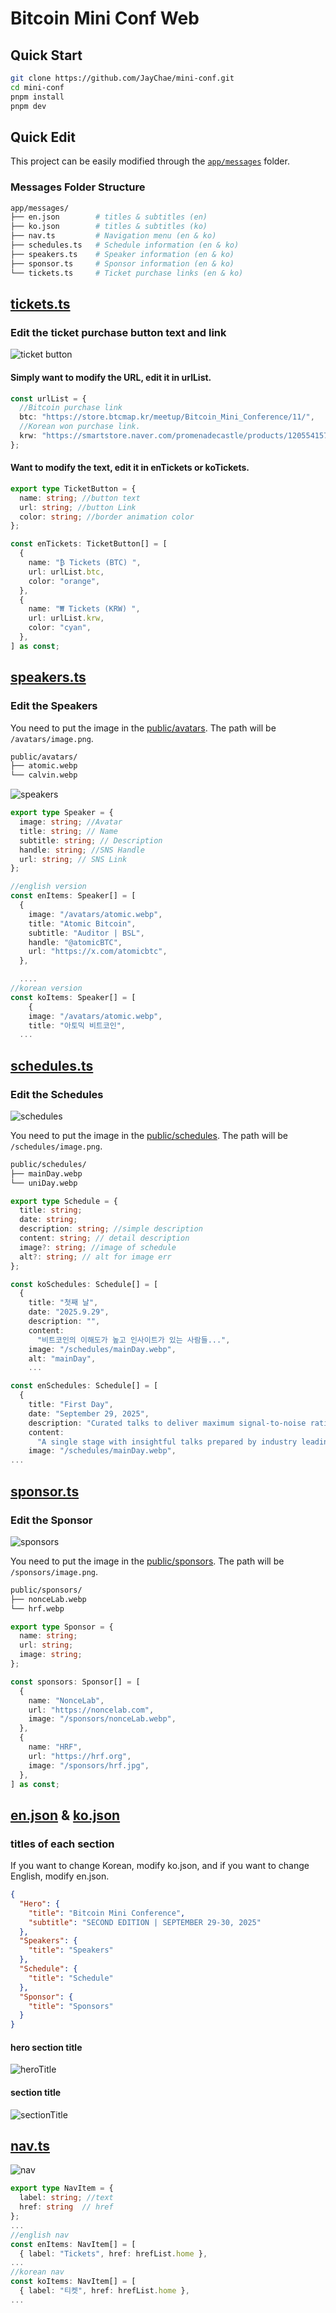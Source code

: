 # Bitcoin Mini Conf Web

## Quick Start

```bash
git clone https://github.com/JayChae/mini-conf.git
cd mini-conf
pnpm install
pnpm dev
```

## Quick Edit

This project can be easily modified through the [`app/messages`](./app/messages/) folder.

### Messages Folder Structure

```bash
app/messages/
├── en.json        # titles & subtitles (en)
├── ko.json        # titles & subtitles (ko)
├── nav.ts         # Navigation menu (en & ko)
├── schedules.ts   # Schedule information (en & ko)
├── speakers.ts    # Speaker information (en & ko)
├── sponsor.ts     # Sponsor information (en & ko)
└── tickets.ts     # Ticket purchase links (en & ko)
```

## [tickets.ts](./app/messages/tickets.ts)

### Edit the ticket purchase button text and link

![ticket button](./public/docs/ticketButton.png)

#### Simply want to modify the URL, edit it in urlList.

```ts
const urlList = {
  //Bitcoin purchase link
  btc: "https://store.btcmap.kr/meetup/Bitcoin_Mini_Conference/11/",
  //Korean won purchase link.
  krw: "https://smartstore.naver.com/promenadecastle/products/12055415750",
};
```

#### Want to modify the text, edit it in enTickets or koTickets.

```ts
export type TicketButton = {
  name: string; //button text
  url: string; //button Link
  color: string; //border animation color
};

const enTickets: TicketButton[] = [
  {
    name: "₿ Tickets (BTC) ",
    url: urlList.btc,
    color: "orange",
  },
  {
    name: "₩ Tickets (KRW) ",
    url: urlList.krw,
    color: "cyan",
  },
] as const;
```

## [speakers.ts](./app/messages/speakers.ts)

### Edit the Speakers

You need to put the image in the [public/avatars](./public/avatars/). The path will be `/avatars/image.png`.

```bash
public/avatars/
├── atomic.webp
└── calvin.webp
```

![speakers](./public/docs/speakers.png)

```ts
export type Speaker = {
  image: string; //Avatar
  title: string; // Name
  subtitle: string; // Description
  handle: string; //SNS Handle
  url: string; // SNS Link
};

//english version
const enItems: Speaker[] = [
  {
    image: "/avatars/atomic.webp",
    title: "Atomic Bitcoin",
    subtitle: "Auditor | BSL",
    handle: "@atomicBTC",
    url: "https://x.com/atomicbtc",
  },

  ....
//korean version
const koItems: Speaker[] = [
    {
    image: "/avatars/atomic.webp",
    title: "아토믹 비트코인",
  ...
```

## [schedules.ts](./app/messages/schedules.ts)

### Edit the Schedules

![schedules](./public/docs/schedules.png)

You need to put the image in the [public/schedules](./public/schedules/). The path will be `/schedules/image.png`.

```bash
public/schedules/
├── mainDay.webp
└── uniDay.webp
```

```ts
export type Schedule = {
  title: string;
  date: string;
  description: string; //simple description
  content: string; // detail description
  image?: string; //image of schedule
  alt?: string; // alt for image err
};

const koSchedules: Schedule[] = [
  {
    title: "첫째 날",
    date: "2025.9.29",
    description: "",
    content:
      "비트코인의 이해도가 높고 인사이트가 있는 사람들...",
    image: "/schedules/mainDay.webp",
    alt: "mainDay",
    ...

const enSchedules: Schedule[] = [
  {
    title: "First Day",
    date: "September 29, 2025",
    description: "Curated talks to deliver maximum signal-to-noise ratio.",
    content:
      "A single stage with insightful talks prepared by industry leading experts....",
    image: "/schedules/mainDay.webp",
...
```

## [sponsor.ts](./app/messages/sponsor.ts)

### Edit the Sponsor

![sponsors](./public/docs/sponsors.png)

You need to put the image in the [public/sponsors](./public/sponsors/). The path will be `/sponsors/image.png`.

```bash
public/sponsors/
├── nonceLab.webp
└── hrf.webp
```

```ts
export type Sponsor = {
  name: string;
  url: string;
  image: string;
};

const sponsors: Sponsor[] = [
  {
    name: "NonceLab",
    url: "https://noncelab.com",
    image: "/sponsors/nonceLab.webp",
  },
  {
    name: "HRF",
    url: "https://hrf.org",
    image: "/sponsors/hrf.jpg",
  },
] as const;
```

## [en.json](./app/messages/en.json) & [ko.json](./app/messages/ko.json)

### titles of each section

If you want to change Korean, modify ko.json, and if you want to change English, modify en.json.

```json
{
  "Hero": {
    "title": "Bitcoin Mini Conference",
    "subtitle": "SECOND EDITION | SEPTEMBER 29-30, 2025"
  },
  "Speakers": {
    "title": "Speakers"
  },
  "Schedule": {
    "title": "Schedule"
  },
  "Sponsor": {
    "title": "Sponsors"
  }
}
```

#### hero section title

![heroTitle](./public/docs/heroTitle.png)

#### section title

![sectionTitle](./public/docs/sectionTitle.png)

## [nav.ts](./app/messages/nav.ts)

![nav](./public/docs/nav.png)

```ts
export type NavItem = { 
  label: string; //text
  href: string  // href
};
...
//english nav
const enItems: NavItem[] = [
  { label: "Tickets", href: hrefList.home },
...
//korean nav
const koItems: NavItem[] = [
  { label: "티켓", href: hrefList.home },
...
```
